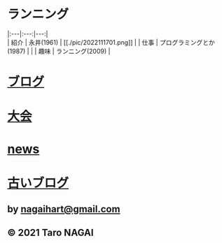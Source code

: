 # ランニング
|:---|:---:|---:|       
| 紹介 | 永井(1961)               | [[./pic/2022111701.png]] |
| 仕事 | プログラミングとか(1987) |                        |
| 趣味 | ランニング(2009)         |                        

# [ブログ](./blog.org)
# [大会](./competition.org)
# [news](./news.org)
# [古いブログ](./old.org)

## by nagaihart@gmail.com

## © 2021 Taro NAGAI
